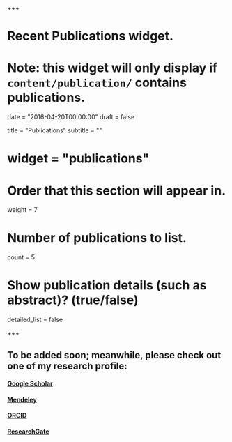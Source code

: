 +++
# Recent Publications widget.
# Note: this widget will only display if `content/publication/` contains publications.

date = "2016-04-20T00:00:00"
draft = false

title = "Publications"
subtitle = ""
# widget = "publications"

# Order that this section will appear in.
weight = 7

# Number of publications to list.
count = 5

# Show publication details (such as abstract)? (true/false)
detailed_list = false

+++



## To be added soon; meanwhile, please check out one of my research profile:

#### <i class="ai ai-google-scholar-square ai-1x"></i> [Google Scholar](https://scholar.google.ca/citations?user=xzvcu7cAAAAJ&hl=en)

#### <i class="ai ai-mendeley-square ai-1x"></i> [Mendeley](https://www.mendeley.com/profiles/kevin-cazelles/)

#### <i class="ai ai-orcid-square ai-1x"></i> [ORCID](http://orcid.org/0000-0001-6619-9874)

#### <i class="ai ai-researchgate-square ai-1x"></i> [ResearchGate](https://www.researchgate.net/profile/Kevin_Cazelles)
